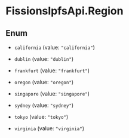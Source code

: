 # FissionsIpfsApi.Region

## Enum


* `california` (value: `"california"`)

* `dublin` (value: `"dublin"`)

* `frankfurt` (value: `"frankfurt"`)

* `oregon` (value: `"oregon"`)

* `singapore` (value: `"singapore"`)

* `sydney` (value: `"sydney"`)

* `tokyo` (value: `"tokyo"`)

* `virginia` (value: `"virginia"`)


